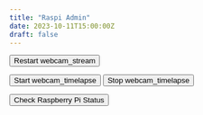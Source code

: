 ```yaml
---
title: "Raspi Admin"
date: 2023-10-11T15:00:00Z
draft: false
---
```


<button id="btnRaspiRestartWebcam" class="btn btn-lg btn-warning">Restart webcam_stream</button>

<button id="btnRaspiTimelapseStart" class="btn btn-lg btn-warning">Start webcam_timelapse</button>
<button id="btnRaspiTimelapseStop" class="btn btn-lg btn-warning">Stop webcam_timelapse</button>

<button id="btnRaspiStatus" class="btn btn-lg btn-warning">Check Raspberry Pi Status</button>

<div id="statusResult"></div>
